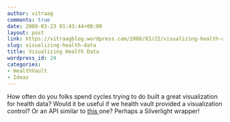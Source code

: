 ```yaml
---
author: vitraag
comments: true
date: 2008-03-23 01:43:44+00:00
layout: post
link: https://vitraagblog.wordpress.com/2008/03/22/visualizing-health-data/
slug: visualizing-health-data
title: Visualizing Health Data
wordpress_id: 24
categories:
- HealthVault
- Ideas
---
```


How often do you folks spend cycles trying to do built a great visualization for health data? Would it be useful if we health vault provided a visualization control? Or an API similar to [this ](http://code.google.com/apis/visualization/)one? Perhaps a Silverlight wrapper!
